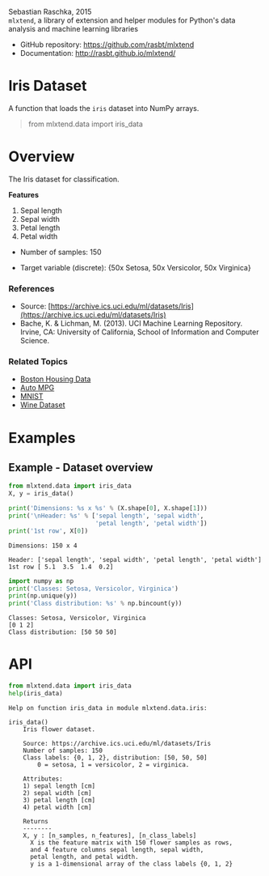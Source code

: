 
Sebastian Raschka, 2015  
`mlxtend`, a library of extension and helper modules for Python's data analysis and machine learning libraries

- GitHub repository: https://github.com/rasbt/mlxtend
- Documentation: http://rasbt.github.io/mlxtend/


# Iris Dataset

A function that loads the `iris` dataset into NumPy arrays.

> from mlxtend.data import iris_data

# Overview

The Iris dataset for classification.

**Features**

1. Sepal length
2. Sepal width
3. Petal length
4. Petal width


- Number of samples: 150


- Target variable (discrete): {50x Setosa, 50x Versicolor, 50x Virginica}


### References

- Source: [https://archive.ics.uci.edu/ml/datasets/Iris](https://archive.ics.uci.edu/ml/datasets/Iris) 
- Bache, K. & Lichman, M. (2013). UCI Machine Learning Repository. Irvine, CA: University of California, School of Information and Computer Science.


### Related Topics

- [Boston Housing Data](boston_housing.html)
- [Auto MPG](./autompg.html)
- [MNIST](./mnist.html)
- [Wine Dataset](./wine.html)

# Examples

## Example - Dataset overview


```python
from mlxtend.data import iris_data
X, y = iris_data()

print('Dimensions: %s x %s' % (X.shape[0], X.shape[1]))
print('\nHeader: %s' % ['sepal length', 'sepal width',
                        'petal length', 'petal width'])
print('1st row', X[0])
```

    Dimensions: 150 x 4
    
    Header: ['sepal length', 'sepal width', 'petal length', 'petal width']
    1st row [ 5.1  3.5  1.4  0.2]



```python
import numpy as np
print('Classes: Setosa, Versicolor, Virginica')
print(np.unique(y))
print('Class distribution: %s' % np.bincount(y))
```

    Classes: Setosa, Versicolor, Virginica
    [0 1 2]
    Class distribution: [50 50 50]


# API


```python
from mlxtend.data import iris_data
help(iris_data)
```

    Help on function iris_data in module mlxtend.data.iris:
    
    iris_data()
        Iris flower dataset.
        
        Source: https://archive.ics.uci.edu/ml/datasets/Iris
        Number of samples: 150
        Class labels: {0, 1, 2}, distribution: [50, 50, 50]
            0 = setosa, 1 = versicolor, 2 = virginica.
        
        Attributes:
        1) sepal length [cm]
        2) sepal width [cm]
        3) petal length [cm]
        4) petal width [cm]
        
        Returns
        --------
        X, y : [n_samples, n_features], [n_class_labels]
          X is the feature matrix with 150 flower samples as rows,
          and 4 feature columns sepal length, sepal width,
          petal length, and petal width.
          y is a 1-dimensional array of the class labels {0, 1, 2}
    

